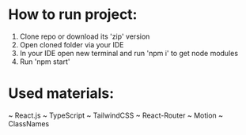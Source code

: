 # How to run project:

1. Clone repo or download its 'zip' version
2. Open cloned folder via your IDE
3. In your IDE open new terminal and run 'npm i' to get node modules
4. Run 'npm start'

# Used materials:

~ React.js
~ TypeScript
~ TailwindCSS
~ React-Router
~ Motion
~ ClassNames
